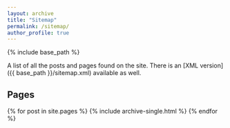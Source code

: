 ```yaml
---
layout: archive
title: "Sitemap"
permalink: /sitemap/
author_profile: true
---
```


{% include base_path %}

A list of all the posts and pages found on the site. There is an [XML version]({{ base_path }}/sitemap.xml) available as well.

<h2>Pages</h2>
{% for post in site.pages %}
  {% include archive-single.html %}
{% endfor %}
